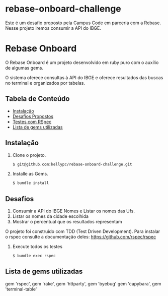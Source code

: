 # rebase-onboard-challenge
Este é um desafio proposto pela Campus Code em parceria com a Rebase. Nesse projeto iremos consumir a API do IBGE.

# Rebase Onboard

O Rebase Onboard é um projeto desenvolvido em ruby puro com o auxílio de algumas gems.

O sistema oferece consultas à API do IBGE e oferece resultados das buscas no terminal e organizados por tabelas.

## Tabela de Conteúdo

* [Instalação](#instalacao)
* [Desafios Propostos](#Desafios)
* [Testes com RSpec](#testes-com-rspec)
* [Lista de gems utilizadas](#lista_de_gems_utilizadas)


## Instalação

1. Clone o projeto.

	~~~ sh
	$ git@github.com:kellypc/rebase-onboard-challenge.git
	~~~

2. Installe as Gems.

	~~~ sh
	$ bundle install
	~~~
  
## Desafios

1. Consumir a API do IBGE Nomes e Listar os nomes das Ufs.
2. Listar os nomes da cidade escolhida 
3. Mostrar o percentual que os resultados representam

O projeto foi construído com TDD (Test Driven Development).
Para instalar o rspec consulte a documentação deles: https://github.com/rspec/rspec
1. Execute todos os  testes

	~~~ sh
	$ bundle exec rspec
	~~~
	
## Lista de gems utilizadas
 gem 'rspec', 
 gem 'rake', 
 gem 'httparty', 
 gem 'byebug'
 gem 'capybara', 
 gem 'terminal-table'

